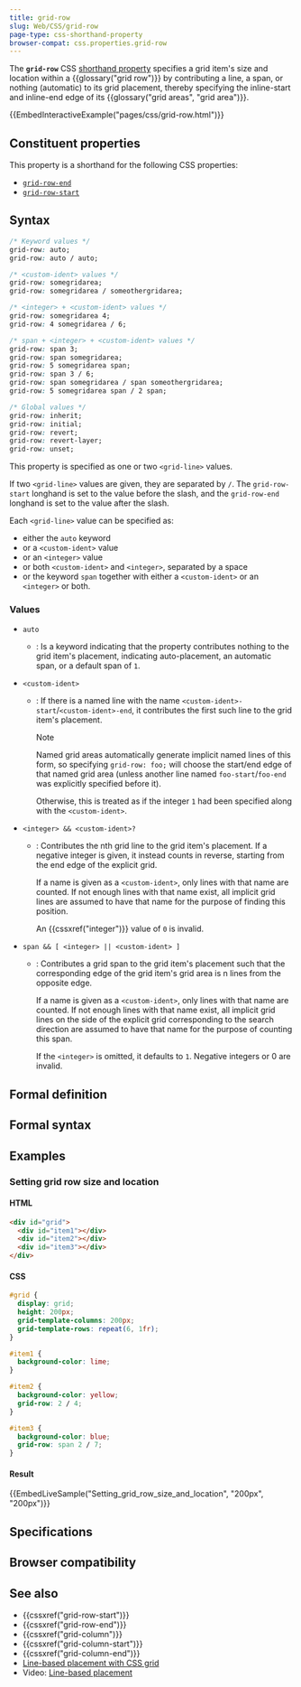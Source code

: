 ```yaml
---
title: grid-row
slug: Web/CSS/grid-row
page-type: css-shorthand-property
browser-compat: css.properties.grid-row
---
```




The **`grid-row`** CSS [shorthand property](/Web/CSS/Shorthand_properties) specifies a grid item's size and location within a {{glossary("grid row")}} by contributing a line, a span, or nothing (automatic) to its grid placement, thereby specifying the inline-start and inline-end edge of its {{glossary("grid areas", "grid area")}}.

{{EmbedInteractiveExample("pages/css/grid-row.html")}}

## Constituent properties

This property is a shorthand for the following CSS properties:

- [`grid-row-end`](/Web/CSS/grid-row-end)
- [`grid-row-start`](/Web/CSS/grid-row-start)

## Syntax

```css
/* Keyword values */
grid-row: auto;
grid-row: auto / auto;

/* <custom-ident> values */
grid-row: somegridarea;
grid-row: somegridarea / someothergridarea;

/* <integer> + <custom-ident> values */
grid-row: somegridarea 4;
grid-row: 4 somegridarea / 6;

/* span + <integer> + <custom-ident> values */
grid-row: span 3;
grid-row: span somegridarea;
grid-row: 5 somegridarea span;
grid-row: span 3 / 6;
grid-row: span somegridarea / span someothergridarea;
grid-row: 5 somegridarea span / 2 span;

/* Global values */
grid-row: inherit;
grid-row: initial;
grid-row: revert;
grid-row: revert-layer;
grid-row: unset;
```

This property is specified as one or two `<grid-line>` values.

If two `<grid-line>` values are given, they are separated by `/`. The `grid-row-start` longhand is set to the value before the slash, and the `grid-row-end` longhand is set to the value after the slash.

Each `<grid-line>` value can be specified as:

- either the `auto` keyword
- or a `<custom-ident>` value
- or an `<integer>` value
- or both `<custom-ident>` and `<integer>`, separated by a space
- or the keyword `span` together with either a `<custom-ident>` or an `<integer>` or both.

### Values

- `auto`
  - : Is a keyword indicating that the property contributes nothing to the grid item's placement, indicating auto-placement, an automatic span, or a default span of `1`.
- `<custom-ident>`

  - : If there is a named line with the name `<custom-ident>-start`/`<custom-ident>-end`, it contributes the first such line to the grid item's placement.

    > [!NOTE]
    > Named grid areas automatically generate implicit named lines of this form, so specifying `grid-row: foo;` will choose the start/end edge of that named grid area (unless another line named `foo-start`/`foo-end` was explicitly specified before it).

    Otherwise, this is treated as if the integer `1` had been specified along with the `<custom-ident>`.

- `<integer> && <custom-ident>?`

  - : Contributes the nth grid line to the grid item's placement. If a negative integer is given, it instead counts in reverse, starting from the end edge of the explicit grid.

    If a name is given as a `<custom-ident>`, only lines with that name are counted. If not enough lines with that name exist, all implicit grid lines are assumed to have that name for the purpose of finding this position.

    An {{cssxref("integer")}} value of `0` is invalid.

- `span && [ <integer> || <custom-ident> ]`

  - : Contributes a grid span to the grid item's placement such that the corresponding edge of the grid item's grid area is n lines from the opposite edge.

    If a name is given as a `<custom-ident>`, only lines with that name are counted. If not enough lines with that name exist, all implicit grid lines on the side of the explicit grid corresponding to the search direction are assumed to have that name for the purpose of counting this span.

    If the `<integer>` is omitted, it defaults to `1`. Negative integers or 0 are invalid.

## Formal definition



## Formal syntax



## Examples

### Setting grid row size and location

#### HTML

```html
<div id="grid">
  <div id="item1"></div>
  <div id="item2"></div>
  <div id="item3"></div>
</div>
```

#### CSS

```css
#grid {
  display: grid;
  height: 200px;
  grid-template-columns: 200px;
  grid-template-rows: repeat(6, 1fr);
}

#item1 {
  background-color: lime;
}

#item2 {
  background-color: yellow;
  grid-row: 2 / 4;
}

#item3 {
  background-color: blue;
  grid-row: span 2 / 7;
}
```

#### Result

{{EmbedLiveSample("Setting_grid_row_size_and_location", "200px", "200px")}}

## Specifications



## Browser compatibility



## See also

- {{cssxref("grid-row-start")}}
- {{cssxref("grid-row-end")}}
- {{cssxref("grid-column")}}
- {{cssxref("grid-column-start")}}
- {{cssxref("grid-column-end")}}
- [Line-based placement with CSS grid](/Web/CSS/CSS_grid_layout/Grid_layout_using_line-based_placement)
- Video: [Line-based placement](https://gridbyexample.com/video/series-line-based-placement/)
